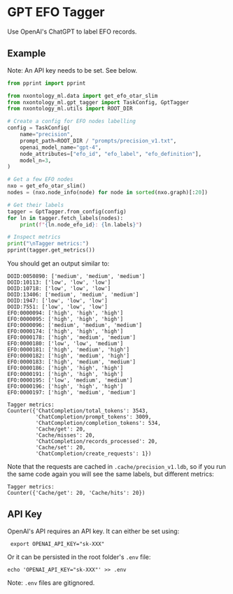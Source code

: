 # GPT EFO Tagger

Use OpenAI's ChatGPT to label EFO records.

## Example

Note: An API key needs to be set. See below.

```python
from pprint import pprint

from nxontology_ml.data import get_efo_otar_slim
from nxontology_ml.gpt_tagger import TaskConfig, GptTagger
from nxontology_ml.utils import ROOT_DIR

# Create a config for EFO nodes labelling
config = TaskConfig(
    name="precision",
    prompt_path=ROOT_DIR / "prompts/precision_v1.txt",
    openai_model_name="gpt-4",
    node_attributes=["efo_id", "efo_label", "efo_definition"],
    model_n=3,
)

# Get a few EFO nodes
nxo = get_efo_otar_slim()
nodes = (nxo.node_info(node) for node in sorted(nxo.graph)[:20])

# Get their labels
tagger = GptTagger.from_config(config)
for ln in tagger.fetch_labels(nodes):
    print(f"{ln.node_efo_id}: {ln.labels}")

# Inspect metrics
print("\nTagger metrics:")
pprint(tagger.get_metrics())
```
You should get an output similar to:
```shell
DOID:0050890: ['medium', 'medium', 'medium']
DOID:10113: ['low', 'low', 'low']
DOID:10718: ['low', 'low', 'low']
DOID:13406: ['medium', 'medium', 'medium']
DOID:1947: ['low', 'low', 'low']
DOID:7551: ['low', 'low', 'low']
EFO:0000094: ['high', 'high', 'high']
EFO:0000095: ['high', 'high', 'high']
EFO:0000096: ['medium', 'medium', 'medium']
EFO:0000174: ['high', 'high', 'high']
EFO:0000178: ['high', 'medium', 'medium']
EFO:0000180: ['low', 'low', 'medium']
EFO:0000181: ['high', 'medium', 'high']
EFO:0000182: ['high', 'medium', 'high']
EFO:0000183: ['high', 'medium', 'medium']
EFO:0000186: ['high', 'high', 'high']
EFO:0000191: ['high', 'high', 'high']
EFO:0000195: ['low', 'medium', 'medium']
EFO:0000196: ['high', 'high', 'high']
EFO:0000197: ['high', 'medium', 'medium']

Tagger metrics:
Counter({'ChatCompletion/total_tokens': 3543,
         'ChatCompletion/prompt_tokens': 3009,
         'ChatCompletion/completion_tokens': 534,
         'Cache/get': 20,
         'Cache/misses': 20,
         'ChatCompletion/records_processed': 20,
         'Cache/set': 20,
         'ChatCompletion/create_requests': 1})
```

Note that the requests are cached in `.cache/precision_v1.ldb`, so if you run the same code again you will 
see the same labels, but different metrics:
```shell
Tagger metrics:
Counter({'Cache/get': 20, 'Cache/hits': 20})
```

## API Key

OpenAI's API requires an API key. It can either be set using:
```shell
 export OPENAI_API_KEY="sk-XXX"
```
Or it can be persisted in the root folder's `.env` file:
```shell 
echo 'OPENAI_API_KEY="sk-XXX"' >> .env
```
Note: `.env` files are gitignored.

